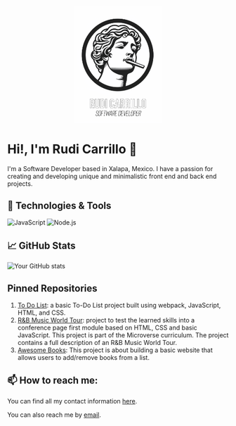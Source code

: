 <p align="center">
  <img src="./assets/rc-sd-logo.PNG" alt="Rudi Carrillo Logo" width="200"/>
</p>

# Hi!, I'm Rudi Carrillo 👋

I'm a Software Developer based in Xalapa, Mexico. I have a passion for creating and developing unique and minimalistic front end and back end projects.

## 🔧 Technologies & Tools

<!--![Python](https://img.shields.io/badge/-Python-333333?style=flat&logo=python)-->
![JavaScript](https://img.shields.io/badge/-JavaScript-333333?style=flat&logo=javascript)
![Node.js](https://img.shields.io/badge/-Node.js-333333?style=flat&logo=node.js)


## 📈 GitHub Stats

![Your GitHub stats](https://github-readme-stats.vercel.app/api?username=rudicarrilloypr&show_icons=true&theme=radical)

## Pinned Repositories

1. [To Do List](https://github.com/rudicarrilloypr/todo-list): a basic To-Do List project built using webpack, JavaScript, HTML, and CSS.
2. [R&B Music World Tour](https://github.com/rudicarrilloypr/capstone-module-1): project to test the learned skills into a conference page first module based on HTML, CSS and basic JavaScript. This project is part of the Microverse curriculum. The project contains a full description of an R&B Music World Tour.
3. [Awesome Books](https://github.com/rudicarrilloypr/awesome-books-es6): This project is about building a basic website that allows users to add/remove books from a list.

## 📫 How to reach me:
You can find all my contact information [here](https://lnk.bio/rudicarrillo_softdev).

You can also reach me by [email](mailto:rudicarrilloypr@gmail.com).
